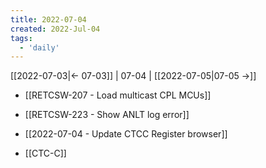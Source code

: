```yaml
---
title: 2022-07-04
created: 2022-Jul-04
tags:
  - 'daily'
---
```


[[2022-07-03|<- 07-03]] | 07-04 | [[2022-07-05|07-05 ->]]


- [[RETCSW-207 - Load multicast CPL MCUs]]
- [[RETCSW-223 - Show ANLT log error]]
- [[2022-07-04 - Update CTCC Register browser]]

- [[CTC-C]]